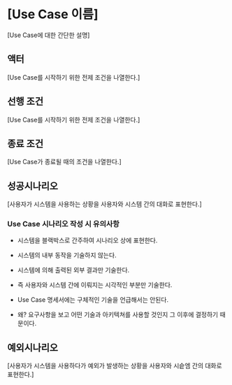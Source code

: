 # [Use Case 이름]
[Use Case에 대한 간단한 설명]

## 액터
[Use Case를 시작하기 위한 전제 조건을 나열한다.]

## 선행 조건
[Use Case를 시작하기 위한 전제 조건을 나열한다.]
 
## 종료 조건
[Use Case가 종료될 때의 조건을 나열한다.]

## 성공시나리오
[사용자가 시스템을 사용하는 상황을 사용자와 시스템 간의 대화로 표현한다.]

### Use Case 시나리오 작성 시 유의사항
- 시스템을 블랙박스로 간주하여 시나리오 상에 표현한다.
- 시스템의 내부 동작을 기술하지 않는다.
- 시스템에 의해 출력된 외부 결과만 기술한다.
- 즉 사용자와 시스템 간에 이뤄지는 시각적인 부분만 기술한다.

- Use Case 명세서에는 구체적인 기술을 언급해서는 안된다.
- 왜? 요구사항을 보고 어떤 기술과 아키텍쳐를 사용할 것인지 그 이후에 결정하기 때문이다.

## 예외시나리오
[사용자가 시스템을 사용하다가 예외가 발생하는 상황을 사용자와 시슽엠 간의 대화로 표현한다.]














